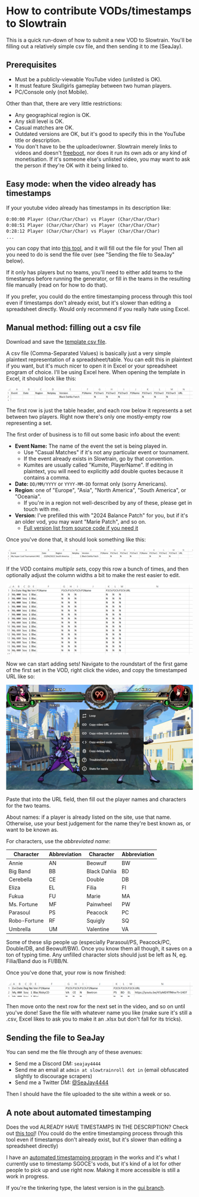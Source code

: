 # How to contribute VODs/timestamps to Slowtrain

This is a quick run-down of how to submit a new VOD to Slowtrain. You'll be
filling out a relatively simple csv file, and then sending it to me (SeaJay).

## Prerequisites

* Must be a publicly-viewable YouTube video (unlisted is OK).
* It must feature Skullgirls gameplay between two human players.
* PC/Console only (not Mobile).

Other than that, there are very little restrictions:

* Any geographical region is OK.
* Any skill level is OK. 
* Casual matches are OK.
* Outdated versions are OK, but it's good to specify this in the YouTube title
  or description.
* You don't have to be the uploader/owner. Slowtrain merely links to videos and
  doesn't [freeboot](https://www.urbandictionary.com/define.php?term=Freebooting),
  nor does it run its own ads or any kind of monetisation. If it's someone else's
  unlisted video, you may want to ask the person if they're OK with it being linked to.

## Easy mode: when the video already has timestamps

If your youtube video already has timestamps in its description like:

```
0:00:00 Player (Char/Char/Char) vs Player (Char/Char/Char)
0:08:51 Player (Char/Char/Char) vs Player (Char/Char/Char)
0:28:12 Player (Char/Char/Char) vs Player (Char/Char/Char)
...
```

you can copy that into [this tool](https://github.com/hugh-braico/yt-timestamp-to-twb),
and it will fill out the file for you! Then all you need to do is send
the file over (see "Sending the file to SeaJay" below).

If it only has players but no teams, you'll need to either add teams to the timestamps
before running the generator, or fill in the teams in the resulting file manually
(read on for how to do that).

If you prefer, you could do the entire timestamping process through this tool even if
timestamps don't already exist, but it's slower than editing a spreadsheet directly.
Would only recommend if you really hate using Excel.

## Manual method: filling out a csv file

Download and save the [template csv file](https://github.com/hugh-braico/slowtrainroll.in/blob/master/docs/twb_csv_template.csv).

A csv file (Comma-Separated Values) is basically just a very simple plaintext
representation of a spreadsheet/table. You can edit this in plaintext if you
want, but it's much nicer to open it in Excel or your spreadsheet program of
choice. I'll be using Excel here. When opening the template in Excel, it should
look like this:

![Template starting point](./diagrams/1_template.png)

The first row is just the table header, and each row below it represents a set
between two players. Right now there's only one mostly-empty row representing a
set.

The first order of business is to fill out some basic info about the event:

* **Event Name:** The name of the event the set is being played in.
	* Use "Casual Matches" if it's not any particular event or tournament.
	* If the event already exists in Slowtrain, go by that convention.
	* Kumites are usually called "Kumite, PlayerName". If editing in plaintext,
	  you will need to explicitly add double quotes because it contains a comma.
* **Date:** `DD/MM/YYYY` or `YYYY-MM-DD` format only (sorry Americans).
* **Region**: one of "Europe", "Asia", "North America", "South America", or
  "Oceania".
  * If you're in a region not well-described by any of these, please get in
    touch with me.
* **Version**: I've prefilled this with "2024 Balance Patch" for you, but if
  it's an older vod, you may want "Marie Patch", and so on.
  * [Full version list from source code if you need it](https://github.com/hugh-braico/slowtrainroll.in/blob/master/viewer/models.py#L39)

Once you've done that, it should look something like this:

![Basic info filled in](./diagrams/2_basicinfo.png)

If the VOD contains *multiple sets*, copy this row a bunch of times, and then
optionally adjust the column widths a bit to make the rest easier to edit.

![Copied and resized rows](./diagrams/3_copiedlines.png)

Now we can start adding sets! Navigate to the roundstart of the first game of
the first set in the VOD, right click the video, and copy the timestamped URL
like so:

![Copying a YouTube link](./diagrams/4_youtubecopy.png)

Paste that into the URL field, then fill out the player names and characters for
the two teams.

About names: if a player is already listed on the site, use that name.
Otherwise, use your best judgement for the name they're best known as, or want
to be known as.

For characters, use the *abbreviated name*:

| Character    | Abbreviation | Character    | Abbreviation |
|--------------|--------------|--------------|--------------|
| Annie        | AN           | Beowulf      | BW           |
| Big Band     | BB           | Black Dahlia | BD           |
| Cerebella    | CE           | Double       | DB           |
| Eliza        | EL           | Filia        | FI           |
| Fukua        | FU           | Marie        | MA           |
| Ms. Fortune  | MF           | Painwheel    | PW           |
| Parasoul     | PS           | Peacock      | PC           |
| Robo-Fortune | RF           | Squigly      | SQ           |
| Umbrella     | UM           | Valentine    | VA           |

Some of these slip people up (especially Parasoul/PS, Peacock/PC, Double/DB, and
Beowulf/BW). Once you know them all though, it saves on a ton of typing time. 
Any unfilled character slots should just be left as N, eg. Filia/Band duo is
FI/BB/N.

Once you've done that, your row is now finished:

![A successfully filled out row](./diagrams/5_filledoutrow.png)

Then move onto the next row for the next set in the video, and so on until
you've done! Save the file with whatever name you like (make sure it's still
a .csv, Excel likes to ask you to make it an .xlsx but don't fall for its
tricks).

## Sending the file to SeaJay

You can send me the file through any of these avenues:

* Send me a Discord DM: `seajay4444`
* Send me an email at `admin at slowtrainroll dot in` (email obfuscated slightly
  to discourage scrapers)
* Send me a Twitter DM: [@SeaJay4444](https://twitter.com/SeaJay4444)

Then I should have the file uploaded to the site within a week or so.

## A note about automated timestamping

Does the vod ALREADY HAVE TIMESTAMPS IN THE DESCRIPTION?
Check out [this tool](https://github.com/hugh-braico/yt-timestamp-to-twb)!
(You could do the entire timestamping process through this tool even
if timestamps don't already exist, but it's slower than editing a
spreadsheet directly)

I have an [automated timestamping program](https://github.com/hugh-braico/skug-stamper)
in the works and it's what I currently use to timestamp SGOCE's vods, but it's
kind of a lot for other people to pick up and use right now. Making it more
accessible is still a work in progress.

If you're the tinkering type, the latest version is in the
[gui branch](https://github.com/hugh-braico/skug-stamper/tree/gui).

